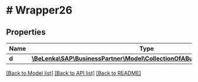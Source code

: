# # Wrapper26

## Properties

Name | Type | Description | Notes
------------ | ------------- | ------------- | -------------
**d** | [**\BeLenka\SAP\BusinessPartner\Model\CollectionOfABusinessPartnerBankType**](CollectionOfABusinessPartnerBankType.md) |  | [optional]

[[Back to Model list]](../../README.md#models) [[Back to API list]](../../README.md#endpoints) [[Back to README]](../../README.md)
